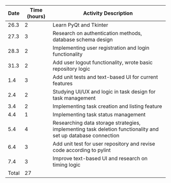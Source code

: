 
<table>
  <thead>
    <tr>
      <th>Date</th>
      <th>Time (hours)</th>
      <th>Activity Description</th>
    </tr>
  </thead>
  <tbody>
    <tr>
      <td>26.3</td>
      <td>2</td>
      <td>Learn PyQt and Tkinter</td>
    </tr>
    <tr>
      <td>27.3</td>
      <td>3</td>
      <td>Research on authentication methods, database schema design</td>
    </tr>
    <tr>
      <td>28.3</td>
      <td>2</td>
      <td>Implementing user registration and login functionality</td>
    </tr>
    <tr>
      <td>31.3</td>
      <td>2</td>
      <td>Add user logout functionality, wrote basic repository logic</td>
    </tr>
    <tr>
      <td>1.4</td>
      <td>3</td>
      <td>Add unit tests and text-based UI for current features</td>
    </tr>
    <tr>
      <td>2.4</td>
      <td>2</td>
      <td>Studying UI/UX and logic in task design for task management</td>
    </tr>
    <tr>
      <td>3.4</td>
      <td>2</td>
      <td>Implementing task creation and listing feature</td>
    </tr>
    <tr>
      <td>4.4</td>
      <td>1</td>
      <td>Implementing task status management</td>
    </tr>
    <tr>
      <td>5.4</td>
      <td>4</td>
      <td>Researching data storage strategies, implementing task deletion functionality and set up database connection</td>
    </tr>
    <tr>
      <td>6.4</td>
      <td>3</td>
      <td>Add unit test for user repository and revise code according to pylint</td>
    </tr>
      <td>7.4</td>
      <td>3</td>
      <td>Improve text-based UI and research on timing logic</td>
    <tr>
    <tr>
      <td>Total</td>
      <td>27</td>
      <td></td>
    </tr>
  </tbody>
</table>




